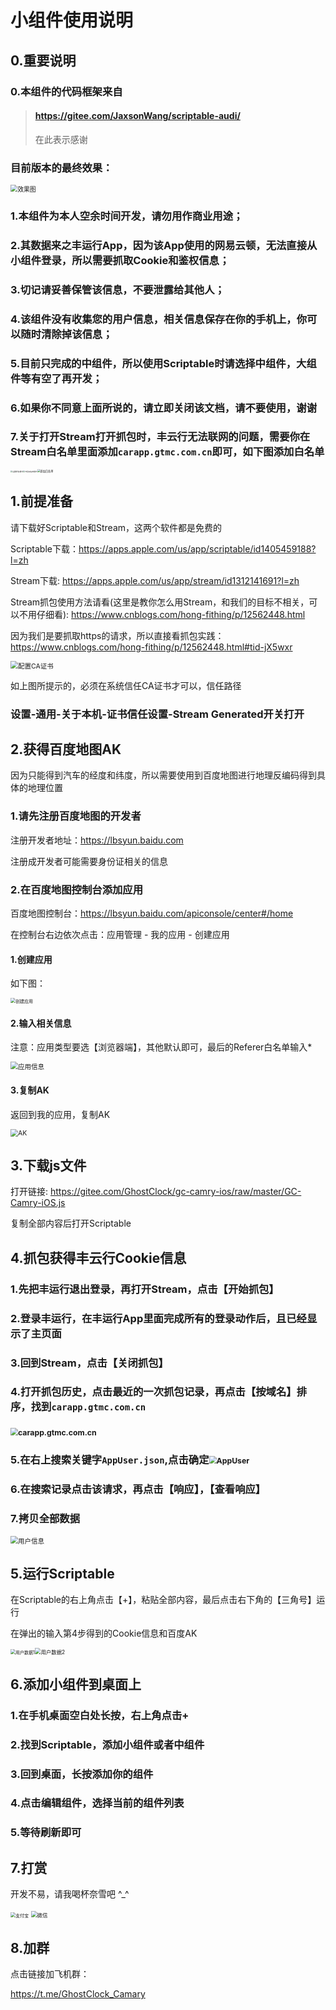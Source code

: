 # 小组件使用说明

## 0.重要说明

### 0.本组件的代码框架来自

> #### https://gitee.com/JaxsonWang/scriptable-audi/
>
> 在此表示感谢

### 目前版本的最终效果：

<img src="https://gitee.com/GhostClock/gc-camry-ios/raw/master/images/效果图.PNG" alt="效果图" style="zoom:70%;"/>

### 1.本组件为本人空余时间开发，请勿用作商业用途；

### 2.其数据来之丰运行App，因为该App使用的网易云顿，无法直接从小组件登录，所以需要抓取Cookie和鉴权信息；

### 3.切记请妥善保管该信息，不要泄露给其他人；

### 4.该组件没有收集您的用户信息，相关信息保存在你的手机上，你可以随时清除掉该信息；

### 5.目前只完成的中组件，所以使用Scriptable时请选择中组件，大组件等有空了再开发；

### 6.如果你不同意上面所说的，请立即关闭该文档，请不要使用，谢谢

### 7.关于打开Stream打开抓包时，丰云行无法联网的问题，需要你在Stream白名单里面添加`carapp.gtmc.com.cn`即可，如下图添加白名单

<img src="https://gitee.com/GhostClock/gc-camry-ios/raw/develop/images/设置抓包模式.png" alt="设置抓包模式" style="zoom:20%;" /><img src="https://gitee.com/GhostClock/gc-camry-ios/raw/develop/images/开启白名单模式.png" alt="开启白名单模式" style="zoom:20%;"/><img src="https://gitee.com/GhostClock/gc-camry-ios/raw/master/images/添加白名单.png" alt="添加白名单" style="zoom:30%;" />



## 1.前提准备

请下载好Scriptable和Stream，这两个软件都是免费的

Scriptable下载：https://apps.apple.com/us/app/scriptable/id1405459188?l=zh

Stream下载:  https://apps.apple.com/us/app/stream/id1312141691?l=zh

Stream抓包使用方法请看(这里是教你怎么用Stream，和我们的目标不相关，可以不用仔细看):  https://www.cnblogs.com/hong-fithing/p/12562448.html

因为我们是要抓取https的请求，所以直接看抓包实践：https://www.cnblogs.com/hong-fithing/p/12562448.html#tid-jX5wxr

<img src="https://gitee.com/GhostClock/gc-camry-ios/raw/master/images/配置CA证书.png" alt="配置CA证书" style="zoom:75%;" />

如上图所提示的，必须在系统信任CA证书才可以，信任路径

### 设置-通用-关于本机-证书信任设置-Stream Generated开关打开



## 2.获得百度地图AK

因为只能得到汽车的经度和纬度，所以需要使用到百度地图进行地理反编码得到具体的地理位置

### 1.请先注册百度地图的开发者

注册开发者地址：https://lbsyun.baidu.com

注册成开发者可能需要身份证相关的信息

### 2.在百度地图控制台添加应用

百度地图控制台：https://lbsyun.baidu.com/apiconsole/center#/home

在控制台右边依次点击：应用管理 - 我的应用 - 创建应用

#### 1.创建应用

如下图：

<img src="https://gitee.com/GhostClock/gc-camry-ios/raw/master/images/创建应用.png" alt="创建应用" style="zoom:50%;" />

#### 2.输入相关信息

注意：应用类型要选【浏览器端】，其他默认即可，最后的Referer白名单输入*

<img src="https://gitee.com/GhostClock/gc-camry-ios/raw/master/images/应用信息.png" alt="应用信息" style="zoom:75%;" />

#### 3.复制AK

返回到我的应用，复制AK

<img src="https://gitee.com/GhostClock/gc-camry-ios/raw/master/images/AK.png" alt="AK" style="zoom:75%;" />



## 3.下载js文件

打开链接: https://gitee.com/GhostClock/gc-camry-ios/raw/master/GC-Camry-iOS.js

复制全部内容后打开Scriptable



## 4.抓包获得丰云行Cookie信息

### 1.先把丰运行退出登录，再打开Stream，点击【开始抓包】

### 2.登录丰运行，在丰运行App里面完成所有的登录动作后，且已经显示了主页面

### 3.回到Stream，点击【关闭抓包】

### 4.打开抓包历史，点击最近的一次抓包记录，再点击【按域名】排序，找到`carapp.gtmc.com.cn`

### <img src="https://gitee.com/GhostClock/gc-camry-ios/raw/master/images/carapp.gtmc.com.cn.png" alt="carapp.gtmc.com.cn" style="zoom:75%;" />

### 5.在右上搜索关键字`AppUser.json`,点击确定<img src="https://gitee.com/GhostClock/gc-camry-ios/raw/master/images/AppUser.png" alt="AppUser" style="zoom:75%;" />

### 6.在搜索记录点击该请求，再点击【响应】，【查看响应】

### 7.拷贝全部数据

<img src="https://gitee.com/GhostClock/gc-camry-ios/raw/master/images/用户信息.png" alt="用户信息" style="zoom:75%;" />

## 5.运行Scriptable

在Scriptable的右上角点击【+】，粘贴全部内容，最后点击右下角的【三角号】运行

在弹出的输入第4步得到的Cookie信息和百度AK

<img src="https://gitee.com/GhostClock/gc-camry-ios/raw/master/images/用户数据1.png" alt="用户数据1" style="zoom:50%;" /><img src="https://gitee.com/GhostClock/gc-camry-ios/raw/master/images/用户数据2.png" alt="用户数据2" style="zoom:60%;" />

## 6.添加小组件到桌面上

### 1.在手机桌面空白处长按，右上角点击+

### 2.找到Scriptable，添加小组件或者中组件

### 3.回到桌面，长按添加你的组件

### 4.点击编辑组件，选择当前的组件列表

### 5.等待刷新即可

## 7.打赏

开发不易，请我喝杯奈雪吧 ^_^

<img src="https://gitee.com/GhostClock/gc-camry-ios/raw/master/images/支付宝.png" alt="支付宝" style="zoom:50%;" /> <img src="https://gitee.com/GhostClock/gc-camry-ios/raw/master/images/微信.png" alt="微信" style="zoom:60%;" />



## 8.加群

点击链接加飞机群：

https://t.me/GhostClock_Camary

